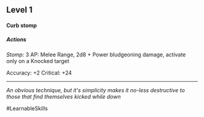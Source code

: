 ## Level 1
#### Curb stomp

##### Actions

*Stomp:* 3 AP: Melee Range, 2d8 + Power bludgeoning damage, activate only on a Knocked target

Accuracy: +2
Critical: +24

---
*An obvious technique, but it's simplicity makes it no-less destructive to those that find themselves kicked while down*

#LearnableSkills